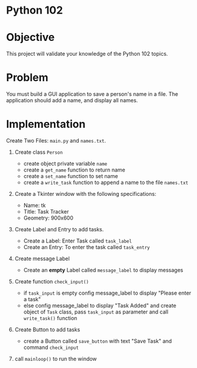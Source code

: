 # Python 102

# Objective
This project will validate your knowledge of the Python 102 topics.

# Problem
You must build a GUI application to save a person's name in a file. The application should add a name, and display all names. 

# Implementation

Create Two Files: `main.py` and `names.txt`.

1. Create class `Person`
    - create object private variable `name`
    - create a `get_name` function to return name
    - create a `set_name` function to set name
    - create a `write_task` function to append a name to the file `names.txt`

2. Create a Tkinter window with the following specifications:
    - Name: tk
    - Title: Task Tracker
    - Geometry: 900x600

3. Create Label and Entry to add tasks. 
    - Create a Label: Enter Task called `task_label`
    - Create an Entry: To enter the task called `task_entry`

4. Create message Label
    - Create an **empty** Label called `message_label` to display messages 

5. Create function `check_input()`
    - if `task_input` is empty config message_label to display "Please enter a task"
    - else config message_label to display "Task Added" and create object of `Task` class, pass `task_input` as parameter and call `write_task()` function

6. Create Button to add tasks
    - create a Button called `save_button` with text "Save Task" and command `check_input`

7. call `mainloop()` to run the window
